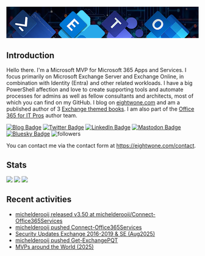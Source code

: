 ![Banner](assets/Metro_v6_Banner_GitHub.jpg)

## Introduction
Hello there. I'm a Microsoft MVP for Microsoft 365 Apps and Services. I focus primarily on Microsoft Exchange Server and Exchange Online, 
in combination with Identity (Entra) and other related workloads. I have a big PowerShell affection and love to create supporting tools
and automate processes for admins as well as fellow consultants and architects, most of which you can find on my GitHub.
I blog on <a href="https://eightwone.com">eightwone.com</a> and am a published author of 3 <a href="https://link.springer.com/book/10.1007/978-1-4842-9591-5">Exchange themed books</a>.
I am also part of the <a href="https://o365itpros.gumroad.com/l/O365IT">Office 365 for IT Pros</a> author team.

<a href="https://eightwone.com"><img src="https://img.shields.io/badge/-Blog-blue?style=for-the-badge&logo=wordpress&logoColor=white" alt="Blog Badge"/></a>
<a href="https://twitter.com/mderooij"><img src="https://img.shields.io/badge/Twitter-blue?style=for-the-badge&logo=twitter&logoColor=white" alt="Twitter Badge"/></a>
<a href="https://nl.linkedin.com/in/michelderooij"><img src="https://img.shields.io/badge/LinkedIn-blue?style=for-the-badge&logo=linkedin&logoColor=white" alt="LinkedIn Badge"/></a>
<a rel="me" href="https://mastodon.cloud/@mderooij"><img src="https://img.shields.io/badge/-Mastodon-blueviolet?style=for-the-badge&logo=mastodon&logoColor=white" alt="Mastodon Badge"/></a>
<a rel="me" href="https://bsky.app/profile/eightwone.com"><img src="https://img.shields.io/badge/-Bluesky-blueviolet?style=for-the-badge&logo=bluesky&logoColor=white" alt="Bluesky Badge"/></a>
<img alt="followers" title="Follow me on Github" src="https://img.shields.io/github/followers/michelderooij?color=236ad3&style=for-the-badge&logo=github&label=Follow"/>

You can contact me via the contact form at https://eightwone.com/contact.

## Stats
![](http://github-profile-summary-cards.vercel.app/api/cards/stats?username=michelderooij&theme=dark) ![](http://github-profile-summary-cards.vercel.app/api/cards/productive-time?username=michelderooij&theme=dark&utcOffset=1) ![](http://github-profile-summary-cards.vercel.app/api/cards/profile-details?username=michelderooij&theme=dark) 

## Recent activities
<!-- LATESTACTIVITY:START -->
- [michelderooij released v3.50 at michelderooij/Connect-Office365Services](https://github.com//michelderooij/Connect-Office365Services/releases/tag/v3.50)
- [michelderooij pushed Connect-Office365Services](https://github.com/michelderooij/Connect-Office365Services/compare/2b055a2653...772aface37)
- [Security Updates Exchange 2016-2019 &amp; SE &lpar;Aug2025&rpar;](https://eightwone.com/2025/08/12/security-updates-exchange-2016-2019-se-aug2025/)
- [michelderooij pushed Get-ExchangePQT](https://github.com/michelderooij/Get-ExchangePQT/compare/fe2a32904d...82708be69c)
- [MVPs around the World &lpar;2025&rpar;](https://eightwone.com/2025/07/30/mvps-around-the-world-2025/)
<!-- LATESTACTIVITY:END -->

